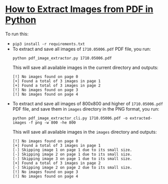 # [How to Extract Images from PDF in Python](https://www.thepythoncode.com/article/extract-pdf-images-in-python)
To run this:
- `pip3 install -r requirements.txt`
- To extract and save all images of `1710.05006.pdf` PDF file, you run:
    ```
    python pdf_image_extractor.py 1710.05006.pdf
    ```
    This will save all available images in the current directory and outputs:
    ```
    [!] No images found on page 0
    [+] Found a total of 3 images in page 1
    [+] Found a total of 3 images in page 2
    [!] No images found on page 3
    [!] No images found on page 4
    ```
- To extract and save all images of 800x800 and higher of `1710.05006.pdf` PDF file, and save them in `images` directory in the PNG format, you run:
    ```
    python pdf_image_extractor_cli.py 1710.05006.pdf -o extracted-images -f png -w 800 -he 800
    ```
    This will save all available images in the `images` directory and outputs:
    ```
    [!] No images found on page 0
    [+] Found a total of 3 images in page 1
    [-] Skipping image 1 on page 1 due to its small size.
    [-] Skipping image 2 on page 1 due to its small size.
    [-] Skipping image 3 on page 1 due to its small size.
    [+] Found a total of 3 images in page 2
    [-] Skipping image 2 on page 2 due to its small size.
    [!] No images found on page 3
    [!] No images found on page 4
    ```